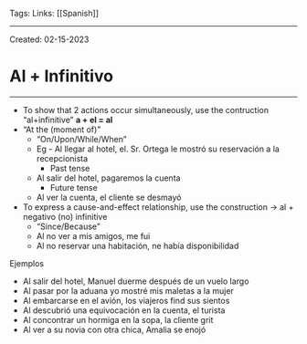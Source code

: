 Tags:
Links: [[Spanish]]

---
Created: 02-15-2023
# Al + Infinitivo
---
- To show that 2 actions occur simultaneously, use the contruction “al+infinitive”
**a + el = al**
- “At the (moment of)”
	- “On/Upon/While/When”
	- Eg - Al llegar al hotel, el. Sr. Ortega le mostró su reservación a la recepcionista
		- Past tense
	- Al salir del hotel, pagaremos la cuenta
		- Future tense
	- Al ver la cuenta, el cliente se desmayó
- To express a cause-and-effect relationship, use the construction → al + negativo (no) infinitive
	- “Since/Because”
	- Al no ver a mis amigos, me fui
	- Al no reservar una habitación, ne había disponibilidad

Ejemplos
- Al salir del hotel, Manuel duerme después de un vuelo largo
- Al pasar por la aduana yo mostré mis maletas a la mujer
- Al embarcarse en el avión, los viajeros find sus sientos
- Al descubrió una equivocación en la cuenta, el turista
- Al concontrar un hormiga en la sopa, la cliente grit
- Al ver a su novia con otra chica, Amalia se enojó